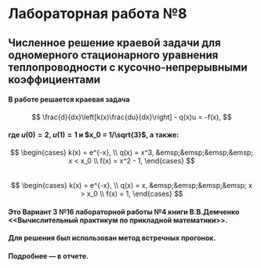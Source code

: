 # Лабораторная работа №8
## Численное решение краевой задачи для одномерного стационарного уравнения теплопроводности с кусочно-непрерывными коэффициентами 

#### В работе решается краевая задача 
$$
	\frac{d}{dx}\left[k(x)\frac{du}{dx}\right] - q(x)u = -f(x),
$$
#### где $u(0) = 2$, $u(1) = 1$ и $x_0 = 1/\sqrt{3}$, а также:
$$
	\begin{cases}
		k(x) = e^{-x}, \\
		q(x) = x^3, &emsp;&emsp;&emsp;&emsp; x < x_0 \\
		f(x) = x^2 - 1,
	\end{cases}
$$		
$$	
	\begin{cases}
		k(x) = e^{-x}, \\
		q(x) = x, &emsp;&emsp;&emsp;&emsp; x > x_0 \\
		f(x) = 1,
	\end{cases}
$$

#### Это **Вариант 3 №16** лабораторной работы №4 книги В.В.Демченко <<Вычислительный практикум по прикладной математики>>.

#### Для решения был использован метод встречных прогонок.

#### Подробнее — в отчете.